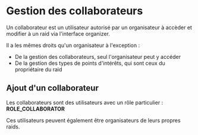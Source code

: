 # Gestion des collaborateurs



Un collaborateur est un utilisateur autorisé par un organisateur à accèder et modifier à un raid via l'interface organizer.

Il a les mêmes droits qu'un organisateur à l'exception :

- De la gestion des collaborateurs, seul l'organisateur peut y accéder
- De la gestion des types de points d'intérêts, qui sont ceux du propriétaire du raid



## Ajout d'un collaborateur

Les collaborateurs sont des utilisateurs avec un rôle particulier : **ROLE_COLLABORATOR** 

Ces utilisateurs peuvent également être organisateurs de leurs propres raids.